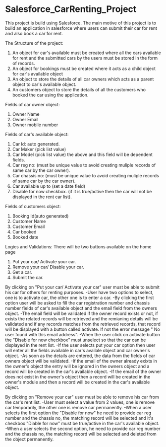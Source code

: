 # Salesforce_CarRenting_Project
This project is build using Salesforce. The main motive of this project is to build an application in salesforce where users can submit their car for rent and also book a car for rent.

The Structure of the project:

1. An object for car's available must be created where all the cars available for rent and the submitted cars by the users must be stored in the form of records.
2. An object for bookings must be created where it acts as a child object for car's available object
3. An object to store the details of all car owners which acts as a parent object to car's available object.
4. An customers object to store the details of all the customers who booked the car using the application.

Fields of car owner object:
1. Owner Name
2. Owner Email
3. Owner mobile number

Fields of car's available object:
1. Car Id: auto generated.
2. Car Maker (pick list value)
3. Car Model (pick list value) the above and this field will be dependent fields.
4. Car reg no: (must be unique value to avoid creating muliple records of same car by the car owner).
5. Car chassis no: (must be unique value to avoid creating muliple records of same car by the car owner).
6. Car available up to (set a date field)
7. Disable for now checkbox. (if it is true/active then the car will not be displayed in the rent car list).

Fields of customers object:
1. Booking Id(auto generated)
2. Customer Name
3. Customer Email
4. Car booked
5. Booked date

Logics and Validations:
There will be two buttons available on the home page
1. Put your car/ Activate your car.
2. Remove your car/ Disable your car.
3. Get a car.
4. Submit the car.

By clicking on "Put your car/ Activate your car" user must be able to submit his car for others for renting purposes.
-User have two options to select, one is to activate car, the other one is to enter a car.
-By clicking the first option user will be asked to fill the car registration number and chassis number fields of car's available object and the email field from the owners object.
-The email field will be validated if the owner record exists or not, if exists the related records will be retrieved and the remianing details will be validated and if any records matches from the retrieved records, that record will be displayed with a button called activate. If not the error message " No user found with this email address".
-When the user click on activate button the "Disable for now checkbox" must unselect so that the car can be displayed in the rent list.
-If the user selects put your car option then user will enter all the fields available in car's availale object and car owner's object.
-As soon as the details are entered, the data from the fields of car owners object will be validated. 
-If the email of the owner already exixts in the owner's object the entry will be ignored in the owners object and a record will be created in the car's available object.
-If the email of the owner does not exist in the owner's object then a record will be created in the owner's module and then a record will be created in the car's available object.


By clicking on "Remove your car" user must be able to remove his car from the car's rent list.
-User must select a value from 2 values, one is remove car temporarily, the other one is remove car permanently.
-When a user selects the first option the "Disable for now" he need to provide car reg number and the chassis no, the matching record will be selected and it's checkbox "Diable for now" must be true/active in the car's available object.
-When a user selects the second option, he need to provide car reg number and the chassis no, the matching record will be selected and deleted from the object permanently.
